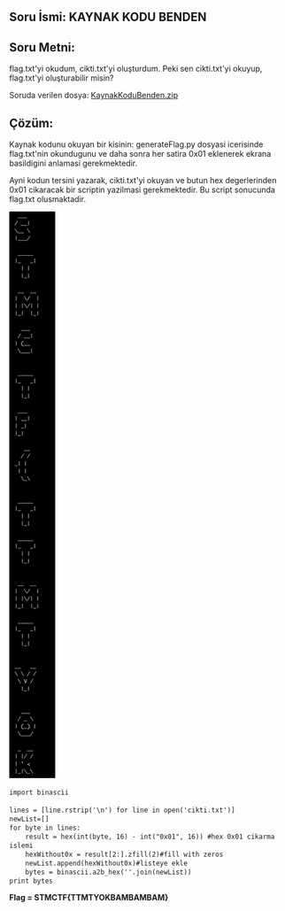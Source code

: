 ## Soru İsmi: KAYNAK KODU BENDEN

## Soru Metni: 
flag.txt'yi okudum, cikti.txt'yi oluşturdum. Peki sen cikti.txt'yi okuyup, flag.txt'yi oluşturabilir misin?

Soruda verilen dosya: [KaynakKoduBenden.zip](KaynakKoduBenden.zip)

## Çözüm: 
Kaynak kodunu okuyan bir kisinin: generateFlag.py dosyasi icerisinde flag.txt'nin okundugunu ve daha sonra her satira 0x01 eklenerek ekrana basildigini anlamasi gerekmektedir.

Ayni kodun tersini yazarak,
cikti.txt'yi okuyan ve butun hex degerlerinden 0x01 cikaracak bir scriptin yazilmasi gerekmektedir. Bu script sonucunda flag.txt olusmaktadir.


![Preview](s1.png)


```
import binascii

lines = [line.rstrip('\n') for line in open('cikti.txt')]
newList=[]
for byte in lines:
    result = hex(int(byte, 16) - int("0x01", 16)) #hex 0x01 cikarma islemi
    hexWithout0x = result[2:].zfill(2)#fill with zeros
    newList.append(hexWithout0x)#listeye ekle
    bytes = binascii.a2b_hex(''.join(newList))
print bytes
```


**Flag = STMCTF{TTMTYOKBAMBAMBAM}**
